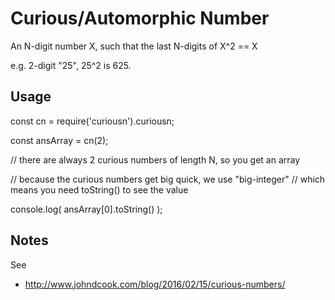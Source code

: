 

# Curious/Automorphic Number

An N-digit number X, such that the last N-digits of X^2 == X

e.g. 2-digit "25",  25^2 is 625.

## Usage

const cn = require('curiousn').curiousn;

const ansArray = cn(2);

// there are always 2 curious numbers of length N, so you get an array

// because the curious numbers get big quick, we use "big-integer"
// which means you need toString() to see the value

console.log( ansArray[0].toString() );


## Notes

See

* http://www.johndcook.com/blog/2016/02/15/curious-numbers/
